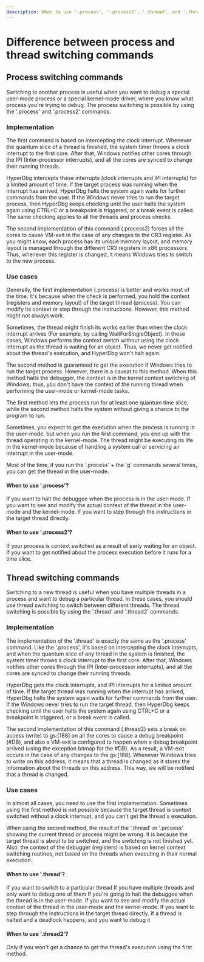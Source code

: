```yaml
---
description: When to use '.process', '.process2', '.thread', and '.thread2' commands
---
```


# Difference between process and thread switching commands

## Process switching commands

Switching to another process is useful when you want to debug a special user-mode process or a special kernel-mode driver, where you know what process you're trying to debug. The process switching is possible by using the '.process' and '.process2' commands.

### Implementation

The first command is based on intercepting the clock interrupt. Whenever the quantum slice of a thread is finished, the system timer throws a clock interrupt to the first core. After that, Windows notifies other cores through the IPI (Inter-processor interrupts), and all the cores are synced to change their running threads.

HyperDbg intercepts these interrupts (clock interrupts and IPI interrupts) for a limited amount of time. If the target process was running when the interrupt has arrived, HyperDbg halts the system again waits for further commands from the user. If the Windows never tries to run the target process, then HyperDbg keeps checking until the user halts the system again using CTRL+C or a breakpoint is triggered, or a break event is called. The same checking applies to all the threads and process checks.

The second implementation of this command (.process2) forces all the cores to cause VM-exit in the case of any changes to the CR3 register. As you might know, each process has its unique memory layout, and memory layout is managed through the different CR3 registers in x86 processors. Thus, whenever this register is changed, it means Windows tries to switch to the new process.

### Use cases

Generally, the first implementation (.process) is better and works most of the time. It's because when the check is performed, you hold the context (registers and memory layout) of the target thread (process). You can modify its context or step through the instructions. However, this method might not always work.

Sometimes, the thread might finish its works earlier than when the clock interrupt arrives (For example, by calling WaitForSingleObject). In these cases, Windows performs the context switch without using the clock interrupt as the thread is waiting for an object. Thus, we never get notified about the thread's execution, and HyperDbg won't halt again.

The second method is guaranteed to get the execution if Windows tries to run the target process. However, there is a caveat to this method. When this method halts the debugger, the context is in the kernel context switching of Windows; thus, you don't have the context of the running thread when performing the user-mode or kernel-mode tasks.

The first method lets the process run for at least one quantum time slice, while the second method halts the system without giving a chance to the program to run.

Sometimes, you expect to get the execution when the process is running in the user-mode, but when you run the first command, you end up with the thread operating in the kernel-mode. The thread might be executing its life in the kernel-mode because of handling a system call or servicing an interrupt in the user-mode.

Most of the time, if you run the '.process' + the 'g' commands several times, you can get the thread in the user-mode.

#### When to use '.process'?

If you want to halt the debuggee when the process is in the user-mode. If you want to see and modify the actual context of the thread in the user-mode and the kernel-mode. If you want to step through the instructions in the target thread directly.

#### When to use '.process2'?

If your process is context switched as a result of early waiting for an object. If you want to get notified about the process execution before it runs for a time slice.

## Thread switching commands

Switching to a new thread is useful when you have multiple threads in a process and want to debug a particular thread. In these cases, you should use thread switching to switch between different threads. The thread switching is possible by using the '.thread' and '.thread2' commands.

### Implementation

The implementation of the '.thread' is exactly the same as the '.process' command. Like the '.process', it's based on intercepting the clock interrupts, and when the quantum slice of any thread in the system is finished, the system timer throws a clock interrupt to the first core. After that, Windows notifies other cores through the IPI (Inter-processor interrupts), and all the cores are synced to change their running threads.

HyperDbg gets the clock interrupts, and IPI interrupts for a limited amount of time. If the target thread was running when the interrupt has arrived, HyperDbg halts the system again waits for further commands from the user. If the Windows never tries to run the target thread, then HyperDbg keeps checking until the user halts the system again using CTRL+C or a breakpoint is triggered, or a break event is called.

The second implementation of this command (.thread2) sets a break on access (write) to gs:\[188] on all the cores to cause a debug breakpoint (#DB), and also a VM-exit is configured to happen when a debug breakpoint arrived (using the exception bitmap for the #DB). As a result, a VM-exit occurs in the case of any changes to the gs:\[188]. Whenever Windows tries to write on this address, it means that a thread is changed as it stores the information about the threads on this address. This way, we will be notified that a thread is changed.

### Use cases

In almost all cases, you need to use the first implementation. Sometimes using the first method is not possible because the target thread is context switched without a clock interrupt, and you can't get the thread's execution.

When using the second method, the result of the '.thread' or '.prcoess' showing the current thread or process might be wrong. It is because the target thread is about to be switched, and the switching is not finished yet. Also, the context of the debugger (registers) is based on kernel context switching routines, not based on the threads when executing in their normal execution.

#### When to use '.thread'?

If you want to switch to a particular thread If you have multiple threads and only want to debug one of them If you're going to halt the debuggee when the thread is in the user-mode. If you want to see and modify the actual context of the thread in the user-mode and the kernel-mode. If you want to step through the instructions in the target thread directly. If a thread is halted and a deadlock happens, and you want to debug it

#### When to use '.thread2'?

Only if you won't get a chance to get the thread's execution using the first method.
